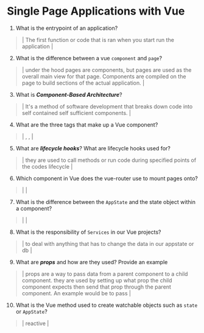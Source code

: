 # Single Page Applications with Vue
01. What is the entrypoint of an application?

  > | The first function or code that is ran when you start run the application |

02. What is the difference between a vue `component` and `page`?

  > | under the hood pages are components, but pages are used as the overall main view for that page. Components are compiled on the page to build sections of the actual application. |

03. What is ***Component-Based Architecture***?

  > | It's a method of software development that breaks down code into self contained self sufficient components. |

04. What are the three tags that make up a Vue component?

  > | <template></template>, <script></script>, <style></style> |

05. What are ***lifecycle hooks***? What are lifecycle hooks used for?

  > | they are used to call methods or run code during specified points of the codes lifecycle |

06. Which component in Vue does the vue-router use to mount pages onto?

  > | <router-view></router-view> |

07. What is the difference between the `AppState` and the state object within a component?

  > |  |

08. What is the responsibility of `Services` in our Vue projects?

  > | to deal with anything that has to change the data in our appstate or db |

09. What are ***props*** and how are they used? Provide an example

  > | props are a way to pass data from a parent component to a child component. they are used by setting up what prop the child component expects then send that prop through the parent component. An example would be to pass |

10. What is the Vue method used to create watchable objects such as `state` or `AppState`?

  > | reactive |
